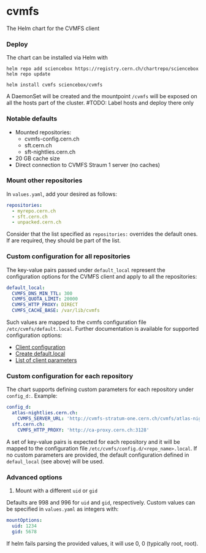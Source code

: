 # cvmfs

The Helm chart for the CVMFS client


### Deploy
The chart can be installed via Helm with
```
helm repo add sciencebox https://registry.cern.ch/chartrepo/sciencebox
helm repo update

helm install cvmfs sciencebox/cvmfs
```

A DaemonSet will be created and the mountpoint `/cvmfs` will be exposed on all the hosts part of the cluster.
#TODO: Label hosts and deploy there only


### Notable defaults
- Mounted repositories:
    - cvmfs-config.cern.ch
    - sft.cern.ch
    - sft-nightlies.cern.ch
- 20 GB cache size
- Direct connection to CVMFS Straum 1 server (no caches)


### Mount other repositories
In `values.yaml`, add your desired as follows:
```yaml
repositories:
  - myrepo.cern.ch
  - sft.cern.ch
  - unpacked.cern.ch
```

Consider that the list specified as `repositories:` overrides the default ones.
If are required, they should be part of the list.


### Custom configuration for all repositories
The key-value pairs passed under `default_local` represent the configuration options for the CVMFS client and apply to all the repositories:
```yaml
default_local:
  CVMFS_DNS_MIN_TTL: 300
  CVMFS_QUOTA_LIMIT: 20000
  CVMFS_HTTP_PROXY: DIRECT
  CVMFS_CACHE_BASE: /var/lib/cvmfs
```

Such values are mapped to the cvmfs configuration file `/etc/cvmfs/default.local`.
Further documentation is available for supported configuration options:
- [Client configuration](https://cvmfs.readthedocs.io/en/stable/cpt-configure.html)
- [Create default.local](https://cvmfs.readthedocs.io/en/stable/cpt-quickstart.html#create-default-local)
- [List of client parameters](https://cvmfs.readthedocs.io/en/stable/apx-parameters.html#client-parameters)


### Custom configuration for each repository
The chart supports defining custom parameters for each repository under `config_d:`.
Example:
```yaml
config_d:
  atlas-nightlies.cern.ch:
    CVMFS_SERVER_URL: 'http://cvmfs-stratum-one.cern.ch/cvmfs/atlas-nightlies.cern.ch'
  sft.cern.ch:
    CVMFS_HTTP_PROXY: 'http://ca-proxy.cern.ch:3128'
```

A set of key-value pairs is expected for each repository and it will be mapped to the configuration file `/etc/cvmfs/config.d/<repo_name>.local`. If no custom parameters are provided, the default configuration defined in `defaul_local` (see above) will be used.


### Advanced options
1. Mount with a different `uid` or `gid`

Defaults are 998 and 996 for `uid` and `gid`, respectively.
Custom values can be specified in `values.yaml` as integers with:
```yaml
mountOptions:
  uid: 1234
  gid: 5678
```

If helm fails parsing the provided values, it will use 0, 0 (typically root, root).

